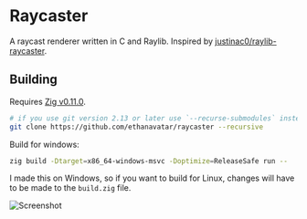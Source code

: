 # Raycaster

A raycast renderer written in C and Raylib. Inspired by [justinac0/raylib-raycaster](https://github.com/justinac0/raylib-raycaster).

## Building

Requires [Zig v0.11.0](https://ziglang.org).

```bash
# if you use git version 2.13 or later use `--recurse-submodules` instead of `--recursive`
git clone https://github.com/ethanavatar/raycaster --recursive
```

Build for windows:
```bash
zig build -Dtarget=x86_64-windows-msvc -Doptimize=ReleaseSafe run --
```

I made this on Windows, so if you want to build for Linux, changes will have to be made to the `build.zig` file.

![Screenshot](screenshot.png)

